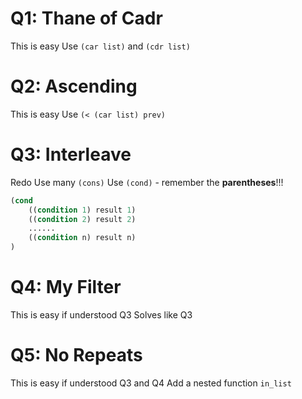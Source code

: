 # Q1: Thane of Cadr
This is easy
Use `(car list)` and `(cdr list)`

# Q2: Ascending
This is easy
Use `(< (car list) prev)`

# Q3: Interleave
Redo
Use many `(cons)`
Use `(cond)` - remember the **parentheses**!!!
```Scheme
(cond
	((condition 1) result 1)
	((condition 2) result 2)
	......
	((condition n) result n)
)
```

# Q4: My Filter
This is easy if understood Q3
Solves like Q3

# Q5: No Repeats
This is easy if understood Q3 and Q4
Add a nested function `in_list`
